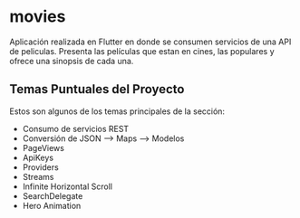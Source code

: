 # movies

Aplicación realizada en Flutter en donde se consumen servicios de una API de peliculas. 
Presenta las películas que estan en cines, las populares y ofrece una sinopsis de cada una. 

## Temas Puntuales del Proyecto

Estos son algunos de los temas principales de la sección:

- Consumo de servicios REST
- Conversión de JSON --> Maps --> Modelos
- PageViews
- ApiKeys
- Providers
- Streams
- Infinite Horizontal Scroll
- SearchDelegate
- Hero Animation

